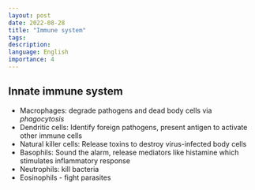 ```yaml
---
layout: post
date: 2022-08-28
title: "Immune system"
tags: 
description: 
language: English
importance: 4
---
```

## Innate immune system
- Macrophages: degrade pathogens and dead body cells via *phagocytosis*
- Dendritic cells: Identify foreign pathogens, present antigen to activate other immune cells
- Natural killer cells: Release toxins to destroy virus-infected body cells
- Basophils: Sound the alarm, release mediators like histamine which stimulates inflammatory response
- Neutrophils: kill bacteria
- Eosinophils - fight parasites
